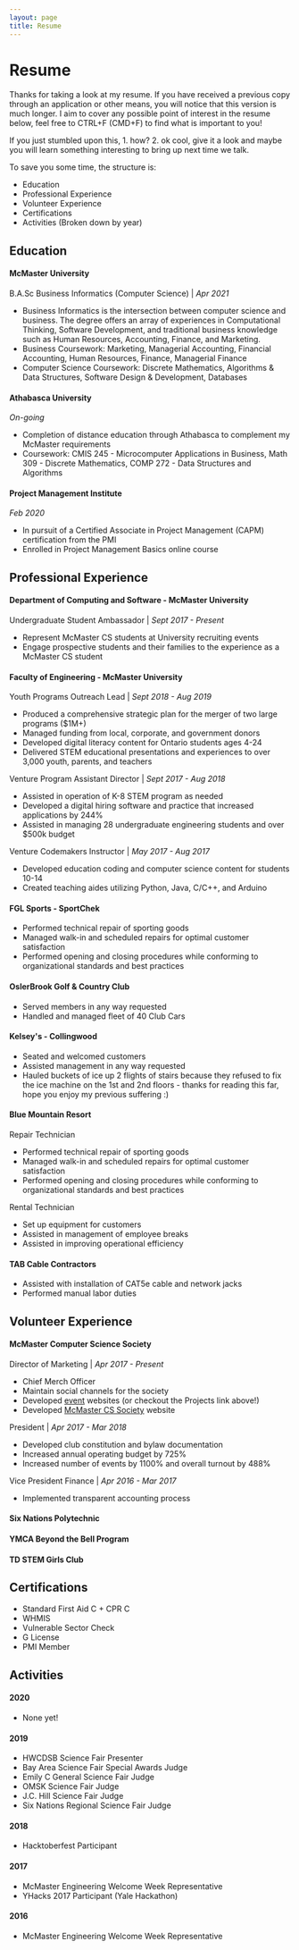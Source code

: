 ```yaml
---
layout: page
title: Resume
---
```


# Resume
Thanks for taking a look at my resume. If you have received a previous copy through an application or other means, you will notice that this version is much longer. I aim to cover any possible point of interest in the resume below, feel free to CTRL+F (CMD+F) to find what is important to you! 

If you just stumbled upon this, 1. how? 2. ok cool, give it a look and maybe you will learn something interesting to bring up next time we talk.

To save you some time, the structure is:
- Education
- Professional Experience
- Volunteer Experience
- Certifications
- Activities (Broken down by year)


## Education
#### McMaster University
B.A.Sc Business Informatics (Computer Science) | *Apr 2021*
- Business Informatics is the intersection between computer science and business. The degree offers an array of experiences in Computational Thinking, Software Development, and traditional business knowledge such as Human Resources, Accounting, Finance, and Marketing.
- Business Coursework: Marketing, Managerial Accounting, Financial Accounting, Human Resources, Finance, Managerial Finance
- Computer Science Coursework: Discrete Mathematics, Algorithms & Data Structures, Software Design & Development, Databases

#### Athabasca University
*On-going*
- Completion of distance education through Athabasca to complement my McMaster requirements
- Coursework: CMIS 245 - Microcomputer Applications in Business, Math 309 - Discrete Mathematics, COMP 272 - Data Structures and Algorithms

#### Project Management Institute
*Feb 2020*
- In pursuit of a Certified Associate in Project Management (CAPM) certification from the PMI
- Enrolled in Project Management Basics online course

## Professional Experience
#### Department of Computing and Software - McMaster University
Undergraduate Student Ambassador | *Sept 2017 - Present*
- Represent McMaster CS students at University recruiting events
- Engage prospective students and their families to the experience as a McMaster CS student

#### Faculty of Engineering - McMaster University
Youth Programs Outreach Lead | *Sept 2018 - Aug 2019*
- Produced a comprehensive strategic plan for the merger of two large programs ($1M+)
- Managed funding from local, corporate, and government donors
- Developed digital literacy content for Ontario students ages 4-24
- Delivered STEM educational presentations and experiences to over 3,000 youth, parents, and teachers

Venture Program Assistant Director | *Sept 2017 - Aug 2018*
- Assisted in operation of K-8 STEM program as needed
- Developed a digital hiring software and practice that increased applications by 244%
- Assisted in managing 28 undergraduate engineering students and over $500k budget

Venture Codemakers Instructor | *May 2017 - Aug 2017*
- Developed education coding and computer science content for students 10-14
- Created teaching aides utilizing Python, Java, C/C++, and Arduino

#### FGL Sports - SportChek
- Performed technical repair of sporting goods
- Managed walk-in and scheduled repairs for optimal customer satisfaction
- Performed opening and closing procedures while conforming to organizational standards and best practices 

#### OslerBrook Golf & Country Club
- Served members in any way requested
- Handled and managed fleet of 40 Club Cars

#### Kelsey's - Collingwood
- Seated and welcomed customers
- Assisted management in any way requested
- Hauled buckets of ice up 2 flights of stairs because they refused to fix the ice machine on the 1st and 2nd floors - thanks for reading this far, hope you enjoy my previous suffering :)

#### Blue Mountain Resort
Repair Technician
- Performed technical repair of sporting goods
- Managed walk-in and scheduled repairs for optimal customer satisfaction
- Performed opening and closing procedures while conforming to organizational standards and best practices 

Rental Technician
- Set up equipment for customers
- Assisted in management of employee breaks
- Assisted in improving operational efficiency


#### TAB Cable Contractors
- Assisted with installation of CAT5e cable and network jacks
- Performed manual labor duties

## Volunteer Experience

#### McMaster Computer Science Society
Director of Marketing | *Apr 2017 - Present*
- Chief Merch Officer
- Maintain social channels for the society
- Developed [event](http://github.com/aberriault/csa-industry-night) websites (or checkout the Projects link above!)
- Developed [McMaster CS Society](http://mcmastercs.ca) website

President | *Apr 2017 - Mar 2018*
- Developed club constitution and bylaw documentation
- Increased annual operating budget by 725%
- Increased number of events by 1100% and overall turnout by 488%

Vice President Finance | *Apr  2016 - Mar 2017*
- Implemented transparent accounting process

#### Six Nations Polytechnic

#### YMCA Beyond the Bell Program

#### TD STEM Girls Club

## Certifications
- Standard First Aid C + CPR C 
- WHMIS
- Vulnerable Sector Check
- G License
- PMI Member

## Activities
#### 2020
- None yet!

#### 2019
- HWCDSB Science Fair Presenter
- Bay Area Science Fair Special Awards Judge
- Emily C General Science Fair Judge
- OMSK Science Fair Judge
- J.C. Hill Science Fair Judge
- Six Nations Regional Science Fair Judge

#### 2018
- Hacktoberfest Participant

#### 2017
- McMaster Engineering Welcome Week Representative
- YHacks 2017 Participant (Yale Hackathon)

#### 2016
- McMaster Engineering Welcome Week Representative